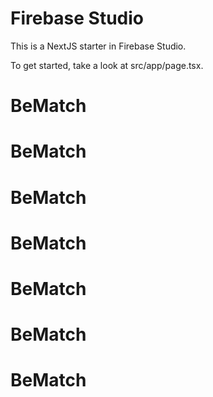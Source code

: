 # Firebase Studio

This is a NextJS starter in Firebase Studio.

To get started, take a look at src/app/page.tsx.
# BeMatch
# BeMatch
# BeMatch
# BeMatch
# BeMatch
# BeMatch
# BeMatch
